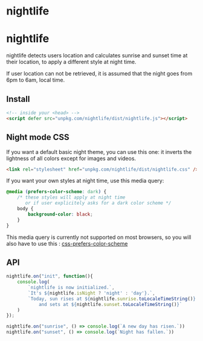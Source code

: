 # nightlife
# nightlife

nightlife detects users location and calculates sunrise and sunset time at their location, to apply a different style at night time.

If user location can not be retrieved, it is assumed that the night goes from 6pm to 6am, local time.

## Install

```html
<!-- inside your <head> -->
<script defer src="unpkg.com/nightlife/dist/nightlife.js"></script>
```

## Night mode CSS

If you want a default basic night theme, you can use this one: it inverts the lightness of all colors except for images and videos.

```html
<link rel="stylesheet" href="unpkg.com/nightlife/dist/nightlife.css" />
```

If you want your own styles at night time, use this media query:

```css
@media (prefers-color-scheme: dark) {
    /* these styles will apply at night time
       or if user explicitely asks for a dark color scheme */
    body {
        background-color: black;
    }
}
```

This media query is currently not supported on most browsers, so you will also have to use this : [css-prefers-color-scheme](https://www.npmjs.com/package/css-prefers-color-scheme)

## API

```js
nightlife.on("init", function(){
    console.log(
        `nightlife is now initialized.`,
        `It's ${nightlife.isNight ? 'night' : 'day'}.`,
        `Today, sun rises at ${nightlife.sunrise.toLocaleTimeString()}
            and sets at ${nightlife.sunset.toLocaleTimeString()}`
    )
});

nightlife.on("sunrise", () => console.log(`A new day has risen.`))
nightlife.on("sunset", () => console.log(`Night has fallen.`))
```